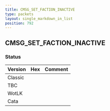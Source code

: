 ```yaml
---
title: CMSG_SET_FACTION_INACTIVE
type: packets
layout: single_markdown_in_list
position: 792
---
```


## CMSG_SET_FACTION_INACTIVE

### Status

Version | Hex | Comment
---------- | ---------- | ---------- 
Classic |  |  
TBC |  |  
WotLK |  |  
Cata |  |  
